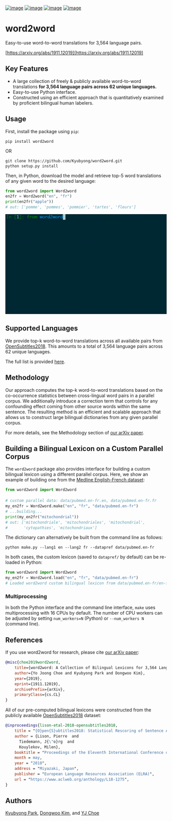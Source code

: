 [![image](https://img.shields.io/pypi/v/word2word.svg)](https://pypi.org/project/word2word/)
[![image](https://img.shields.io/pypi/l/word2word.svg)](https://pypi.org/project/word2word/)
[![image](https://img.shields.io/pypi/pyversions/word2word.svg)](https://pypi.org/project/word2word/)
[![image](https://img.shields.io/badge/Say%20Thanks-!-1EAEDB.svg)](https://saythanks.io/to/kimdwkimdw)

# word2word

Easy-to-use word-to-word translations for 3,564 language pairs.

[https://arxiv.org/abs/1911.12019](https://arxiv.org/abs/1911.12019)

## Key Features

* A large collection of freely & publicly available word-to-word translations 
    **for 3,564 language pairs across 62 unique languages.** 
* Easy-to-use Python interface.
* Constructed using an efficient approach that is quantitatively examined by 
    proficient bilingual human labelers.

## Usage

First, install the package using `pip`:
```shell script
pip install word2word
```

OR

```shell script
git clone https://github.com/Kyubyong/word2word.git
python setup.py install
```

Then, in Python, download the model and retrieve top-5 word translations 
of any given word to the desired language:
```python
from word2word import Word2word
en2fr = Word2word("en", "fr")
print(en2fr("apple"))
# out: ['pomme', 'pommes', 'pommier', 'tartes', 'fleurs']
```

![gif](./word2word.gif)

## Supported Languages

We provide top-k word-to-word translations across all available pairs 
    from [OpenSubtitles2018](http://opus.nlpl.eu/OpenSubtitles2018.php). 
This amounts to a total of 3,564 language pairs across 62 unique languages. 

The full list is provided [here](word2word/supporting_languages.txt).

## Methodology

Our approach computes the top-k word-to-word translations based on 
the co-occurrence statistics between cross-lingual word pairs in a parallel corpus.
We additionally introduce a correction term that controls for any confounding effect
coming from other source words within the same sentence.
The resulting method is an efficient and scalable approach that allows us to
construct large bilingual dictionaries from any given parallel corpus. 

For more details, see the Methodology section of [our arXiv paper](https://arxiv.org/abs/1911.12019).


## Building a Bilingual Lexicon on a Custom Parallel Corpus

The `word2word` package also provides interface for 
building a custom bilingual lexicon using a different parallel corpus.
Here, we show an example of building one from 
the [Medline English-French dataset](https://drive.google.com/drive/folders/0B3UxRWA52hBjQjZmYlRZWHQ4SUE): 
```python
from word2word import Word2word

# custom parallel data: data/pubmed.en-fr.en, data/pubmed.en-fr.fr
my_en2fr = Word2word.make("en", "fr", "data/pubmed.en-fr")
# ...building...
print(my_en2fr("mitochondrial"))
# out: ['mitochondriale', 'mitochondriales', 'mitochondrial', 
#       'cytopathies', 'mitochondriaux']
```

The dictionary can alternatively be built from the command line as follows:
```shell script
python make.py --lang1 en --lang2 fr --datapref data/pubmed.en-fr
```

In both cases, the custom lexicon (saved to `datapref/` by default) can be re-loaded in Python:
```python
from word2word import Word2word
my_en2fr = Word2word.load("en", "fr", "data/pubmed.en-fr")
# Loaded word2word custom bilingual lexicon from data/pubmed.en-fr/en-fr.pkl
```

### Multiprocessing

In both the Python interface and the command line interface, 
`make` uses multiprocessing with 16 CPUs by default.
The number of CPU workers can be adjusted by setting 
`num_workers=N` (Python) or `--num_workers N` (command line).

## References

If you use word2word for research, please cite [our arXiv paper](https://arxiv.org/abs/1911.12019):
```bibtex
@misc{choe2019word2word,
    title={word2word: A Collection of Bilingual Lexicons for 3,564 Language Pairs},
    author={Yo Joong Choe and Kyubyong Park and Dongwoo Kim},
    year={2019},
    eprint={1911.12019},
    archivePrefix={arXiv},
    primaryClass={cs.CL}
}
```

All of our pre-computed bilingual lexicons were constructed from the publicly available
    [OpenSubtitles2018](http://opus.nlpl.eu/OpenSubtitles2018.php) dataset:
```bibtex
@inproceedings{lison-etal-2018-opensubtitles2018,
    title = "{O}pen{S}ubtitles2018: Statistical Rescoring of Sentence Alignments in Large, Noisy Parallel Corpora",
    author = {Lison, Pierre  and
      Tiedemann, J{\"o}rg  and
      Kouylekov, Milen},
    booktitle = "Proceedings of the Eleventh International Conference on Language Resources and Evaluation ({LREC} 2018)",
    month = may,
    year = "2018",
    address = "Miyazaki, Japan",
    publisher = "European Language Resources Association (ELRA)",
    url = "https://www.aclweb.org/anthology/L18-1275",
}
```

## Authors

[Kyubyong Park](https://github.com/Kyubyong), 
[Dongwoo Kim](https://github.com/kimdwkimdw), and 
[YJ Choe](https://github.com/yjchoe)

